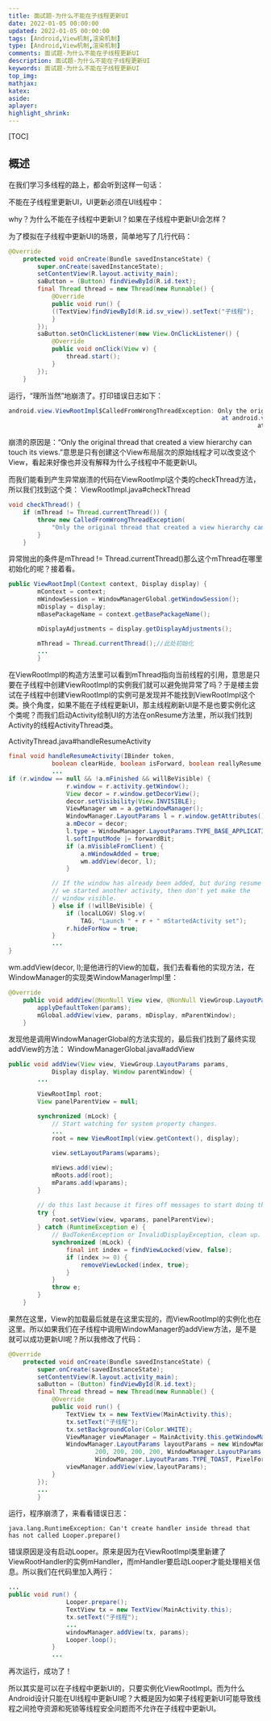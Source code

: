 ```yaml
---
title: 面试题-为什么不能在子线程更新UI
date: 2022-01-05 00:00:00
updated: 2022-01-05 00:00:00
tags: [Android,View机制,渲染机制]
type: [Android,View机制,渲染机制]
comments: 面试题-为什么不能在子线程更新UI
description: 面试题-为什么不能在子线程更新UI
keywords: 面试题-为什么不能在子线程更新UI
top_img:
mathjax:
katex:
aside:
aplayer:
highlight_shrink:
---
```


[TOC]

## 概述

在我们学习多线程的路上，都会听到这样一句话：

不能在子线程里更新UI，UI更新必须在UI线程中：

why？为什么不能在子线程中更新UI？如果在子线程中更新UI会怎样？

为了模拟在子线程中更新UI的场景，简单地写了几行代码：

```java
@Override
    protected void onCreate(Bundle savedInstanceState) {
        super.onCreate(savedInstanceState);
        setContentView(R.layout.activity_main);
        saButton = (Button) findViewById(R.id.text);
        final Thread thread = new Thread(new Runnable() {
            @Override
            public void run() {
            ((TextView)findViewById(R.id.sv_view)).setText("子线程");
            }
        });
        saButton.setOnClickListener(new View.OnClickListener() {
            @Override
            public void onClick(View v) {
                thread.start();
            }
        });
    }
```
运行，“理所当然”地崩溃了。打印错误日志如下：

```java
android.view.ViewRootImpl$CalledFromWrongThreadException: Only the original thread that created a view hierarchy can touch its views.
                                                           at android.view.ViewRootImpl.checkThread(ViewRootImpl.java:6357)
                                                                     at android.view.ViewRootImpl.requestLayout(ViewRootImpl.java:874)
```
崩溃的原因是：“Only the original thread that created a view hierarchy can touch its views.”意思是只有创建这个View布局层次的原始线程才可以改变这个View，看起来好像也并没有解释为什么子线程中不能更新UI。

而我们能看到产生异常崩溃的代码在ViewRootImpl这个类的checkThread方法，所以我们找到这个类：
ViewRootImpl.java#checkThread

```java
void checkThread() {
    if (mThread != Thread.currentThread()) {
        throw new CalledFromWrongThreadException(
            "Only the original thread that created a view hierarchy can touch its views.");
        }
    }
```
异常抛出的条件是mThread != Thread.currentThread()那么这个mThread在哪里初始化的呢？接着看。

```java
public ViewRootImpl(Context context, Display display) {
        mContext = context;
        mWindowSession = WindowManagerGlobal.getWindowSession();
        mDisplay = display;
        mBasePackageName = context.getBasePackageName();

        mDisplayAdjustments = display.getDisplayAdjustments();

        mThread = Thread.currentThread();//此处初始化
        ...
        }
```

在ViewRootImpl的构造方法里可以看到mThread指向当前线程的引用，意思是只要在子线程中创建ViewRootImpl的实例我们就可以避免抛异常了吗？于是楼主尝试在子线程中创建ViewRootImpl的实例可是发现并不能找到ViewRootImpl这个类。换个角度，如果不能在子线程更新UI，那主线程刷新UI是不是也要实例化这个类呢？而我们启动Activity绘制UI的方法在onResume方法里，所以我们找到Activity的线程ActivityThread类。

ActivityThread.java#handleResumeActivity

```java
final void handleResumeActivity(IBinder token,
            boolean clearHide, boolean isForward, boolean reallyResume) {
            ...
if (r.window == null && !a.mFinished && willBeVisible) {
                r.window = r.activity.getWindow();
                View decor = r.window.getDecorView();
                decor.setVisibility(View.INVISIBLE);
                ViewManager wm = a.getWindowManager();
                WindowManager.LayoutParams l = r.window.getAttributes();
                a.mDecor = decor;
                l.type = WindowManager.LayoutParams.TYPE_BASE_APPLICATION;
                l.softInputMode |= forwardBit;
                if (a.mVisibleFromClient) {
                    a.mWindowAdded = true;
                    wm.addView(decor, l);
                }

            // If the window has already been added, but during resume
            // we started another activity, then don't yet make the
            // window visible.
            } else if (!willBeVisible) {
                if (localLOGV) Slog.v(
                    TAG, "Launch " + r + " mStartedActivity set");
                r.hideForNow = true;
            }
            ...
}
```
wm.addView(decor, l);是他进行的View的加载，我们去看看他的实现方法，在WindowManager的实现类WindowManagerImpl里：

```java
@Override
    public void addView(@NonNull View view, @NonNull ViewGroup.LayoutParams params) {
        applyDefaultToken(params);
        mGlobal.addView(view, params, mDisplay, mParentWindow);
    }
```
发现他是调用WindowManagerGlobal的方法实现的，最后我们找到了最终实现addView的方法：
WindowManagerGlobal.java#addView

```java
public void addView(View view, ViewGroup.LayoutParams params,
            Display display, Window parentWindow) {
        ...

        ViewRootImpl root;
        View panelParentView = null;

        synchronized (mLock) {
            // Start watching for system property changes.
            ...
            root = new ViewRootImpl(view.getContext(), display);

            view.setLayoutParams(wparams);

            mViews.add(view);
            mRoots.add(root);
            mParams.add(wparams);
        }

        // do this last because it fires off messages to start doing things
        try {
            root.setView(view, wparams, panelParentView);
        } catch (RuntimeException e) {
            // BadTokenException or InvalidDisplayException, clean up.
            synchronized (mLock) {
                final int index = findViewLocked(view, false);
                if (index >= 0) {
                    removeViewLocked(index, true);
                }
            }
            throw e;
        }
    }
```
果然在这里，View的加载最后就是在这里实现的，而ViewRootImpl的实例化也在这里。所以如果我们在子线程中调用WindowManager的addView方法，是不是就可以成功更新UI呢？所以我修改了代码：

```java
@Override
    protected void onCreate(Bundle savedInstanceState) {
        super.onCreate(savedInstanceState);
        setContentView(R.layout.activity_main);
        saButton = (Button) findViewById(R.id.text);
        final Thread thread = new Thread(new Runnable() {
            @Override
            public void run() {
                TextView tx = new TextView(MainActivity.this);
                tx.setText("子线程");
                tx.setBackgroundColor(Color.WHITE);
                ViewManager viewManager = MainActivity.this.getWindowManager();
                WindowManager.LayoutParams layoutParams = new WindowManager.LayoutParams(
                        200, 200, 200, 200, WindowManager.LayoutParams.FIRST_SUB_WINDOW,
                        WindowManager.LayoutParams.TYPE_TOAST, PixelFormat.OPAQUE);
                viewManager.addView(view,layoutParams);
            }
        });
        ...
        }
```

运行，程序崩溃了，来看看错误日志：

```
java.lang.RuntimeException: Can't create handler inside thread that has not called Looper.prepare()
```
错误原因是没有启动Looper。原来是因为在ViewRootImpl类里新建了ViewRootHandler的实例mHandler，而mHandler要启动Looper才能处理相关信息。所以我们在代码里加入两行：


```java
...
public void run() {
                Looper.prepare();
                TextView tx = new TextView(MainActivity.this);
                tx.setText("子线程");
                ...
                windowManager.addView(tx, params);
                Looper.loop();
            }
            ...
```
再次运行，成功了！

所以其实是可以在子线程中更新UI的，只要实例化ViewRootImpl。而为什么Android设计只能在UI线程中更新UI呢？大概是因为如果子线程更新UI可能导致线程之间抢夺资源和死锁等线程安全问题而不允许在子线程中更新UI。